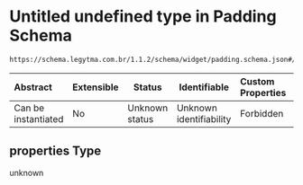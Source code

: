 # Untitled undefined type in Padding Schema

```txt
https://schema.legytma.com.br/1.1.2/schema/widget/padding.schema.json#/properties
```




| Abstract            | Extensible | Status         | Identifiable            | Custom Properties | Additional Properties | Access Restrictions | Defined In                                                                           |
| :------------------ | ---------- | -------------- | ----------------------- | :---------------- | --------------------- | ------------------- | ------------------------------------------------------------------------------------ |
| Can be instantiated | No         | Unknown status | Unknown identifiability | Forbidden         | Allowed               | none                | [padding.schema.json\*](../schema/widget/padding.schema.json) |

## properties Type

unknown
